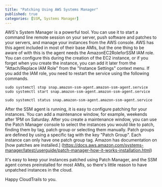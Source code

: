 ```yaml
--- 
title: "Patching Using AWS Systems Manager" 
published: true 
categories: [SSM, Systems Manager] 
---
```


AWS's System Manager is a powerful tool. You can use it to start a command line remote session on your server, push software and patches to your servers, and manage your instances from the AWS console. AWS has this agent included in most of their base AMIs, but the one thing to be aware of with this is the agent needs the AmazonEC2RoleforSSM IAM role. You can configure this during the creation of the EC2 instance, or if you forget when you create the instance, you can add it later from the "Attach/Replace IAM Role" from the "Instance Settings" context menu. If you add the IAM role, you need to restart the service using the following commands.

```
sudo systemctl stop snap.amazon-ssm-agent.amazon-ssm-agent.service
sudo systemctl start snap.amazon-ssm-agent.amazon-ssm-agent.service

sudo systemctl status snap.amazon-ssm-agent.amazon-ssm-agent.service
```

After the SSM agent is running, it is easy to configure patching for your instances. You can add a maintenance window, for example, weekends after 1PM on Saturday. After you create a maintenance window, you can use the Patch Manager console to select the instances you would like to patch, finding them by tag, patch group or selecting them manually. Patch groups are defined by using a specific tag with the key "Patch Group". Each instance can only have one patch group tag. Amazon has documentation on [how patches are installed.] (https://docs.aws.amazon.com/systems-manager/latest/userguide/patch-manager-how-it-works-installation.html)

It's easy to keep your instances patched using Patch Manager, and the SSM agent comes preinstalled for most AMIs, so there's little reason to have unpatched instances in the cloud.

Happy CloudTrails to you.